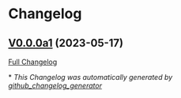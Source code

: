 # Changelog

## [V0.0.0a1](https://github.com/OpenVoiceOS/ovos-microphone-plugin-alsa/tree/V0.0.0a1) (2023-05-17)

[Full Changelog](https://github.com/OpenVoiceOS/ovos-microphone-plugin-alsa/compare/a090ff94802cef894f778b54f5301a5277f79084...V0.0.0a1)



\* *This Changelog was automatically generated by [github_changelog_generator](https://github.com/github-changelog-generator/github-changelog-generator)*
